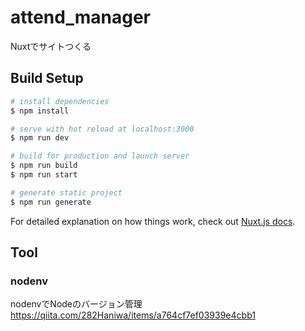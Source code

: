 # attend_manager
Nuxtでサイトつくる

## Build Setup

```bash
# install dependencies
$ npm install

# serve with hot reload at localhost:3000
$ npm run dev

# build for production and launch server
$ npm run build
$ npm run start

# generate static project
$ npm run generate
```

For detailed explanation on how things work, check out [Nuxt.js docs](https://nuxtjs.org).

## Tool

### nodenv
nodenvでNodeのバージョン管理
https://qiita.com/282Haniwa/items/a764cf7ef03939e4cbb1
